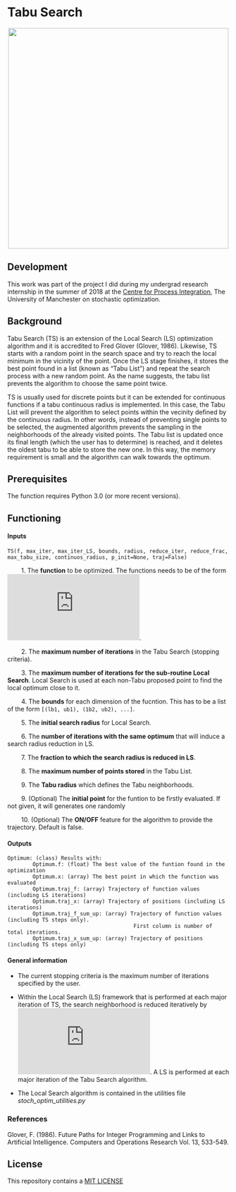 # Tabu Search

<p align="center">
<img src="https://github.com/edgarsmdn/TS/blob/master/TS_1.gif" width="500"> 
</p>

## Development

This work was part of the project I did during my undergrad research internship in the summer of 2018 at the [Centre for Process Integration](https://www.ceas.manchester.ac.uk/cpi/), The University of Manchester on stochastic optimization.

## Background

Tabu Search (TS) is an extension of the Local Search (LS) optimization algorithm and it is accredited to Fred Glover (Glover, 1986). Likewise, TS starts with a random point in the search space and try to reach the local minimum in the vicinity of the point. Once the LS stage finishes, it stores the best point found in a list (known as “Tabu List”) and repeat the search process with a new random point. As the name suggests, the tabu list prevents the algorithm to choose the same point twice.

TS is usually used for discrete points but it can be extended for continuous functions if a tabu continuous radius is implemented. In this case, the Tabu List will prevent the algorithm to select points within the vecinity defined by the continuous radius. In other words, instead of preventing single points to be selected, the augmented algorithm prevents the sampling in the neighborhoods of the already visited points. The Tabu list is updated once its final length (which the user has to determine) is reached, and it deletes the oldest tabu to be able to store the new one. In this way, the memory requirement is small and the algorithm can walk towards the optimum.

## Prerequisites

The function requires Python 3.0 (or more recent versions).

## Functioning

#### Inputs

```
TS(f, max_iter, max_iter_LS, bounds, radius, reduce_iter, reduce_frac, max_tabu_size, continuos_radius, p_init=None, traj=False)
```

&nbsp;&nbsp;&nbsp;&nbsp;&nbsp;&nbsp;&nbsp; 1. The **function** to be optimized. The functions needs to be of the form ![equation](https://latex.codecogs.com/gif.latex?%5Cmathbb%7BR%7D%5En%20%5Crightarrow%20%5Cmathbb%7BR%7D).

&nbsp;&nbsp;&nbsp;&nbsp;&nbsp;&nbsp;&nbsp; 2. The **maximum number of iterations** in the Tabu Search (stopping criteria).

&nbsp;&nbsp;&nbsp;&nbsp;&nbsp;&nbsp;&nbsp; 3. The **maximum number of iterations for the sub-routine Local Search**. Local Search is used at each non-Tabu proposed point to find the local optimum close to it.

&nbsp;&nbsp;&nbsp;&nbsp;&nbsp;&nbsp;&nbsp; 4. The **bounds** for each dimension of the fucntion. This has to be a list of the form `[(lb1, ub1), (1b2, ub2), ...]`.

&nbsp;&nbsp;&nbsp;&nbsp;&nbsp;&nbsp;&nbsp; 5. The **initial search radius** for Local Search.

&nbsp;&nbsp;&nbsp;&nbsp;&nbsp;&nbsp;&nbsp; 6. The **number of iterations with the same optimum** that will induce a search radius reduction in LS.

&nbsp;&nbsp;&nbsp;&nbsp;&nbsp;&nbsp;&nbsp; 7. The **fraction to which the search radius is reduced in LS**.

&nbsp;&nbsp;&nbsp;&nbsp;&nbsp;&nbsp;&nbsp; 8. The **maximum number of points stored**  in the Tabu List.

&nbsp;&nbsp;&nbsp;&nbsp;&nbsp;&nbsp;&nbsp; 9. The **Tabu radius** which defines the Tabu neighborhoods.

&nbsp;&nbsp;&nbsp;&nbsp;&nbsp;&nbsp;&nbsp; 9. (Optional) The **initial point** for the funtion to be firstly evaluated. If not given, it will generates one randomly

&nbsp;&nbsp;&nbsp;&nbsp;&nbsp;&nbsp;&nbsp; 10. (Optional) The **ON/OFF** feature for the algorithm to provide the trajectory. Default is false.

#### Outputs

```
Optimum: (class) Results with:
        Optimum.f: (float) The best value of the funtion found in the optimization
        Optimum.x: (array) The best point in which the function was evaluated
        Optimum.traj_f: (array) Trajectory of function values (including LS iterations)
        Optimum.traj_x: (array) Trajectory of positions (including LS iterations)
        Optimum.traj_f_sum_up: (array) Trajectory of function values (including TS steps only). 
                                        First column is number of total iterations.
        Optimum.traj_x_sum_up: (array) Trajectory of positions (including TS steps only)
```

#### General information

* The current stopping criteria is the maximum number of iterations specified by the user.

* Within the Local Search (LS) framework that is performed at each major iteration of TS, the search neighborhood is reduced iteratively by ![eq](https://latex.codecogs.com/gif.latex?r%5E%7Bt&plus;1%7D%20%3D%20r_%7Bred%7D%20%7E%20r%5Et). A LS is performed at each major iteration of the Tabu Search algorithm.

* The Local Search algorithm is contained in the utilities file *stoch_optim_utilities.py* 

### References

Glover, F. (1986). Future Paths for Integer Programming and Links to Artificial Intelligence. Computers and Operations Research Vol. 13, 533-549.

## License

This repository contains a [MIT LICENSE](https://github.com/edgarsmdn/TS/blob/master/LICENSE)
